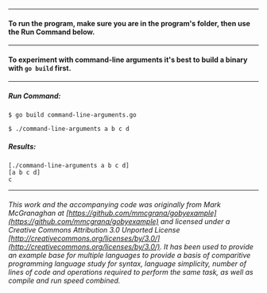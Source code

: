 ___
#### To run the program, make sure you are in the program's folder, then use the Run Command below.
___
#### To experiment with command-line arguments it's best to build a binary with `go build` first.
___
##### Run Command:

`$ go build command-line-arguments.go`

`$ ./command-line-arguments a b c d`

##### Results:
```
[./command-line-arguments a b c d]       
[a b c d]
c
```
___
###### This work and the accompanying code was originally from Mark McGranaghan at [https://github.com/mmcgrana/gobyexample](https://github.com/mmcgrana/gobyexample) and licensed under a Creative Commons Attribution 3.0 Unported License [http://creativecommons.org/licenses/by/3.0/](http://creativecommons.org/licenses/by/3.0/). It has been used to provide an example base for multiple languages to provide a basis of comparitive programming language study for syntax, language simplicity, number of lines of code and operations required to perform the same task, as well as compile and run speed combined.